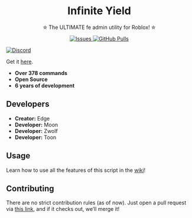 <h1 align="center"> Infinite Yield </h2>
<p align="center">✮ The ULTIMATE fe admin utility for Roblox! ✮</p>
<p align="center">
	<a href="https://github.com/EdgeIY/infiniteyield/issues">
		<img alt="Issues" src="https://img.shields.io/github/issues/EdgeIY/infiniteyield?color=FF0000"/>
	</a>
	<a href="https://github.com/EdgeIY/infiniteyield/pulls">
		<img alt="GitHub Pulls" src="https://img.shields.io/github/issues-pr/EdgeIY/infiniteyield?color=FF0000"/>
	</a>
</p>


[![Discord](https://github.com/user-attachments/assets/6c15aa50-506b-4641-a1c0-8cfa65f78e61)](https://discord.gg/78ZuWSq)  

Get it [here](https://github.com/EdgeIY/infiniteyield/wiki).  

- **Over 378 commands**  
- **Open Source**  
- **6 years of development**  

## Developers  
- **Creator:** Edge  
- **Developer:** Moon  
- **Developer:** Zwolf  
- **Developer:** Toon  

## Usage  
Learn how to use all the features of this script in the [wiki](https://github.com/EdgeIY/infiniteyield/wiki)!  

## Contributing  
There are no strict contribution rules (as of now). Just open a pull request via [this link](https://github.com/EdgeIY/infiniteyield/pulls), and if it checks out, we’ll merge it!
